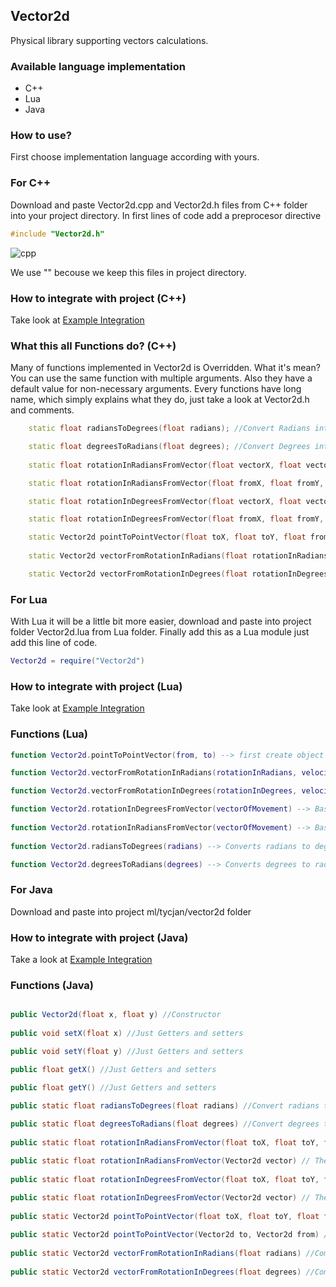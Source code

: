 ## Vector2d
Physical library supporting vectors calculations.

### Available language implementation
- C++ 
- Lua 
- Java

### How to use?
First choose implementation language according with yours.

### For C++
Download and paste Vector2d.cpp and Vector2d.h files from C++ folder into your project directory. In first lines of code add a preprocesor directive 
```cpp
#include "Vector2d.h"
```
![cpp](http://i.imgur.com/ixyyilq.png)

We use "" becouse we keep this files in project directory.

### How to integrate with project (C++)
Take look at [Example Integration](https://github.com/mrtycjan/Vector2d/blob/master/C++/ExampleIntegrationWithSFML.cpp)

### What this all Functions do? (C++)
Many of functions implemented in Vector2d is Overridden. What it's mean? You can use the same function with multiple arguments. Also they have a default value for non-necessary arguments. Every functions have long name, which simply explains what they do, just take a look at Vector2d.h and comments.

```cpp
	static float radiansToDegrees(float radians); //Convert Radians into Degrees

	static float degreesToRadians(float degrees); //Convert Degrees into Radians
	
	static float rotationInRadiansFromVector(float vectorX, float vectorY); //Compute rotation from computed vector, returns rotation in radians

	static float rotationInRadiansFromVector(float fromX, float fromY, float toX, float toY); //Compute vector and rotation from vector, returns rotation in radians

	static float rotationInDegreesFromVector(float vectorX, float vectorY); //Compute rotation from computed vector, returns rotation in degrees

	static float rotationInDegreesFromVector(float fromX, float fromY, float toX, float toY); //Compute vector and rotation from vector, returns rotation in degrees

	static Vector2d pointToPointVector(float toX, float toY, float fromX, float fromY, float deltaTime = 1, float velocity = 1); //Compute vector, optional arguments, deltaTime, object velocity
	
	static Vector2d vectorFromRotationInRadians(float rotationInRadians, float deltaTime = 1, float velocity = 1); //Compute vector from rotation in radians, optional arguments, deltaTime, object velocity

	static Vector2d vectorFromRotationInDegrees(float rotationInDegrees, float deltaTime = 1, float velocity = 1); //Compute vector from rotation in degrees, optional arguments, deltaTime, object velocity

```

### For Lua
With Lua it will be a little bit more easier, download and paste into project folder Vector2d.lua from Lua folder. Finally add this as a Lua module just add this line of code.

```lua
Vector2d = require("Vector2d")
```
### How to integrate with project (Lua)
Take look at [Example Integration](https://github.com/mrtycjan/Vector2d/blob/master/Lua/LuaIntegration.lua)

### Functions (Lua)

```lua
function Vector2d.pointToPointVector(from, to) --> first create object with x and y components e.g Object = {x, y}. In fact Lua is non-objective language, but you can pretend it, using metatables. This function counting vector of Movement based of coordinates

function Vector2d.vectorFromRotationInRadians(rotationInRadians, velocity) --> This function counting vector of Movement based of object rotation in Radians, optional arguments it's speed of object

function Vector2d.vectorFromRotationInDegrees(rotationInDegrees, velocity) --> This function counting vector of Movement based of object rotation in Degrees, optional arguments it's speed of object

function Vector2d.rotationInDegreesFromVector(vectorOfMovement) --> Based on vector counting rotation and return value in Degrees
	
function Vector2d.rotationInRadiansFromVector(vectorOfMovement) --> Based on vector counting rotation and return value in Radians
	
function Vector2d.radiansToDegrees(radians) --> Converts radians to degrees

function Vector2d.degreesToRadians(degrees) --> Converts degrees to radians


```

### For Java
Download and paste into project ml/tycjan/vector2d folder


### How to integrate with project (Java)
Take a look at [Example Integration](https://github.com/mrtycjan/Vector2d/tree/master/Java/ml/tycjan/vector2d)

### Functions (Java)

```java

public Vector2d(float x, float y) //Constructor
	
public void setX(float x) //Just Getters and setters

public void setY(float y) //Just Getters and setters

public float getX() //Just Getters and setters

public float getY()	//Just Getters and setters

public static float radiansToDegrees(float radians) //Convert radians to degrees
	
public static float degreesToRadians(float degrees) //Convert degrees to radianas
	
public static float rotationInRadiansFromVector(float toX, float toY, float fromX, float fromY) //Compute rotation, based on vector and return angle in radians 

public static float rotationInRadiansFromVector(Vector2d vector) // The same but the function is overridden, so yo can use computed vector as argument
	
public static float rotationInDegreesFromVector(float toX, float toY, float fromX, float fromY) //Compute rotation, based on vector and return angle in radians 
	
public static float rotationInDegreesFromVector(Vector2d vector) // The same but the function is overridden, so yo can use computed vector as argument
	
public static Vector2d pointToPointVector(float toX, float toY, float fromX, float fromY) //Compute vector based on actual position

public static Vector2d pointToPointVector(Vector2d to, Vector2d from) // The same but function is overridden you can use vector objects provided from Vector2d class
	
public static Vector2d vectorFromRotationInRadians(float radians) //Compute vector based on rotation
	
public static Vector2d vectorFromRotationInDegrees(float degrees) //Compute vector based on rotation


```







